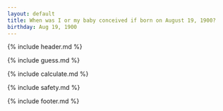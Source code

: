```yaml
---
layout: default
title: When was I or my baby conceived if born on August 19, 1900?
birthday: Aug 19, 1900
---
```


{% include header.md %}

{% include guess.md %}

{% include calculate.md %}

{% include safety.md %}

{% include footer.md %}



